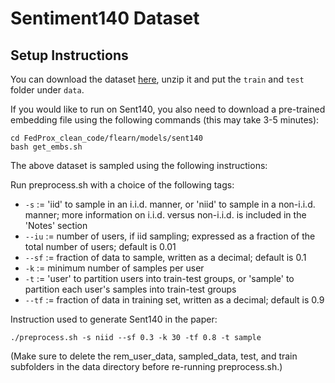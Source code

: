 # Sentiment140 Dataset

## Setup Instructions

You can download the dataset [here](https://drive.google.com/file/d/1pgHf4DUZkGI6q-NLjBzMawX5yn4Y40k0/view?usp=sharing), unzip it and put the `train` and `test` folder under `data`.

If you would like to run on Sent140, you also need to download a pre-trained embedding file using the following commands (this may take 3-5 minutes):

```
cd FedProx_clean_code/flearn/models/sent140
bash get_embs.sh
```

The above dataset is sampled using the following instructions:

Run preprocess.sh with a choice of the following tags:

- ```-s``` := 'iid' to sample in an i.i.d. manner, or 'niid' to sample in a non-i.i.d. manner; more information on i.i.d. versus non-i.i.d. is included in the 'Notes' section
- ```--iu``` := number of users, if iid sampling; expressed as a fraction of the total number of users; default is 0.01
- ```--sf``` := fraction of data to sample, written as a decimal; default is 0.1
- ```-k``` := minimum number of samples per user
- ```-t``` := 'user' to partition users into train-test groups, or 'sample' to partition each user's samples into train-test groups
- ```--tf``` := fraction of data in training set, written as a decimal; default is 0.9


Instruction used to generate Sent140 in the paper:

```
./preprocess.sh -s niid --sf 0.3 -k 30 -tf 0.8 -t sample
```


(Make sure to delete the rem\_user\_data, sampled\_data, test, and train subfolders in the data directory before re-running preprocess.sh.)


